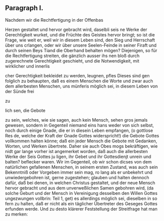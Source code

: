 

<!-- Seite 338 -->
Paragraph I.
------------

Nachdem wir die Rechtfertigung in der Offenbas

Herzen gestaltet und hervor gebracht wird, daselbli seis ne Werke der Gerechtigkeit wurket, und die Früchte des Geistes hervor bringt; so ist die Frage, wie weit er, weil wir in diesem Leben sind, den Sieg und Herrschaft über uns crlangen, oder wir über unsere Seelen-Feinde in seiner Firaft und durch seinen Beys Tiand die Oberhand behalten mögen? Diejenigen, so für die Rechtfertigung streiten, die gänzlich ausser ihs nen bloß durch zugerechnete Gerechtigkeit geschieht, und die Notwendigkeit, mit wirklicher und innerlis

cher Gerechtigkeit bekleidet zu werden, leugnen, pfles Dieses sind gen folglich zu behaupten, daß es einem Menschen die Worte und zwar auch dem allerbesten Menschen, uns münferis möglich sei, in diesem Leben von der Sünde frei

zu

lich sen, die Gebote
<!-- Seite 339 -->
zu sein, welches, wie sie sagen, auch kein Mensch, sehen gros jemals gewesen, sondern in Gegenteil niemand eins hans weder von sich selbst, noch durch einige Gnade, die er in diesein Leben empfangen, (o gottlose Res de, welche der Kraft der Gnade Gottes widerspricht!) die Gebote Gottes vollkommen halten könne; daß ein jeder Mensch die Gebote mit Gedanken, Worten, und Werken übertrete. Daher sie auch Obes mogs bekräftigen, wie nidt gar lange vorher ist angemerket worden, daß auch die allerbesten Werke der Seis Gottes ju ligen, ihr Gebet und  ihr Gottesdienjt unrein und balten? beflecker waren. Wir im Gegenteil, ob wir schon dicses von dem natürlichen gefallenen Menschen, in seinem ersten Zustand, was auch sein Bekenntniß oder Vorgeben immer sein mag, ro lang als er unbekehrt und unwiedergebohren ist, gerne zugestehen; glauben und halten dennoch dafür, daß bei denen, in welchen Christus gestaltet, und der neue Mensch hervor gebracht und aus dem unverweßlichen Samen gebohren wird, (da solche Geburt und der Mensch in Vereinigung desselben den Willen Gottes ungezwungen vollbrin: Teil 1, get) es allerdings möglich sei, dieselben in so fern zu halten, daß er nicht als ein täglicher Übertreter des Geseges Gottes erfunden werde. Und zu desto klárerer Feststellung der Streitfrage hat man zu merken:

